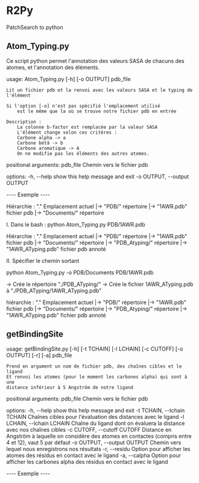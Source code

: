 # R2Py

PatchSearch to python

## Atom_Typing.py

Ce script python permet l'annotation des valeurs SASA de chacuns des atomes, et l'annotation des éléments.

usage: Atom_Typing.py [-h] [-o OUTPUT] pdb_file

    Lit un fichier pdb et la renvoi avec les valeurs SASA et le typing de l'élément

    Si l'option [-o] n'est pas spécifié l'emplacement utilisé
        est le même que la où se trouve notre fichier pdb en entrée

    Description :
        La colonne b-factor est remplacée par la valeur SASA
        L'élément change selon ces critères :
        Carbone alpha -> a
        Carbone bétâ -> b
        Carbone aromatique -> A
        On ne modifie pas les éléments des autres atomes.


positional arguments:
  pdb_file              Chemin vers le fichier pdb

options:
  -h, --help            show this help message and exit
  -o OUTPUT, --output OUTPUT


---- Exemple ----

Hiérarchie :
"." Emplacement actuel
|-> "PDB/" répertoire
  |-> "1AWR.pdb" fichier pdb
  |-> "Documents/" répertoire

I.
Dans le bash :
python Atom_Typing.py PDB/1AWR.pdb

Hiérarchie :
"." Emplacement actuel
|-> "PDB/" répertoire
  |-> "1AWR.pdb" fichier pdb
  |-> "Documents/" répertoire
  |-> "PDB_Atyping/" répertoire
    |-> "1AWR_ATyping.pdb" fichier pdb annoté


II. Spécifier le chemin sortant

python Atom_Typing.py -o PDB/Documents PDB/1AWR.pdb

-> Crée le répertoire "./PDB_ATyping/"
-> Crée le fichier 1AWR_ATyping.pdb à "./PDB_ATyping/1AWR_ATyping.pdb"

hiérarchie :
"." Emplacement actuel
|-> "PDB/" répertoire
  |-> "1AWR.pdb" fichier pdb
  |-> "Documents/" répertoire
    |-> "PDB_Atyping/" répertoire
      |-> "1AWR_ATyping.pdb" fichier pdb annoté

## getBindingSite

usage: getBindingSite.py [-h] [-t TCHAIN] [-l LCHAIN] [-c CUTOFF] [-o OUTPUT] [-r] [-a] pdb_file

    Prend en argument un nom de fichier pdb, des chaînes cibles et le ligand
    Et renvoi les atomes (pour le moment les carbones alpha) qui sont à une
    distance inférieur à 5 Angström de notre ligand


positional arguments:
  pdb_file              Chemin vers le fichier pdb

options:
  -h, --help            show this help message and exit
  -t TCHAIN, --tchain TCHAIN
                        Chaînes cibles pour l'évaluation des distances avec le ligand
  -l LCHAIN, --lchain LCHAIN
                        Chaîne du ligand dont on évaluera la distance avec nos chaînes cibles
  -c CUTOFF, --cutoff CUTOFF
                        Distance en Angström à laquelle on considère des atomes en contactes (compris entre 4 et 12), vaut 5 par défaut
  -o OUTPUT, --output OUTPUT
                        Chemin vers lequel nous enregistrons nos résultats
  -r, --residu          Option pour afficher les atomes des résidus en contact avec le ligand
  -a, --calpha          Option pour afficher les carbones alpha des résidus en contact avec le ligand

---- Exemple ----